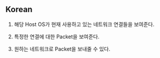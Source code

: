 Korean
------
1. 해당 Host OS가 현재 사용하고 있는 네트워크 연결들을 보여준다.

2. 특정한 연결에 대한 Packet을 보여준다.

3. 원하는 네트워크로 Packet을 보내줄 수 있다.
